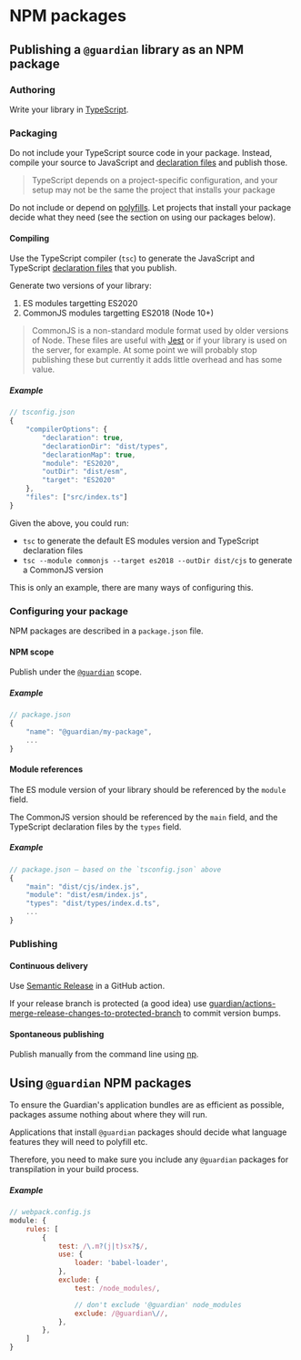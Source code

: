 # NPM packages

<!-- START doctoc generated TOC please keep comment here to allow auto update -->
<!-- END doctoc generated TOC please keep comment here to allow auto update -->

## Publishing a `@guardian` library as an NPM package

### Authoring

Write your library in [TypeScript](https://www.typescriptlang.org).

### Packaging

Do not include your TypeScript source code in your package. Instead, compile your source to JavaScript and [declaration files](https://www.typescriptlang.org/docs/handbook/declaration-files/introduction.html) and publish those.

> TypeScript depends on a project-specific configuration, and your setup may not be the same the project that installs your package

Do not include or depend on [polyfills](https://developer.mozilla.org/en-US/docs/Glossary/Polyfill). Let projects that install your package decide what they need (see the section on using our packages below).

#### Compiling

Use the TypeScript compiler (`tsc`) to generate the JavaScript and TypeScript [declaration files](https://www.typescriptlang.org/docs/handbook/declaration-files/introduction.html) that you publish.

Generate two versions of your library:

1. ES modules targetting ES2020
2. CommonJS modules targetting ES2018 (Node 10+)

> CommonJS is a non-standard module format used by older versions of Node. These files are useful with [Jest](https://jestjs.io/) or if your library is used on the server, for example. At some point we will probably stop publishing these but currently it adds little overhead and has some value.

##### Example

```js
// tsconfig.json
{
	"compilerOptions": {
		"declaration": true,
		"declarationDir": "dist/types",
		"declarationMap": true,
		"module": "ES2020",
		"outDir": "dist/esm",
		"target": "ES2020"
	},
	"files": ["src/index.ts"]
}
```

Given the above, you could run:

-   `tsc` to generate the default ES modules version and TypeScript declaration files
-   `tsc --module commonjs --target es2018 --outDir dist/cjs` to generate a CommonJS version

This is only an example, there are many ways of configuring this.

### Configuring your package

NPM packages are described in a `package.json` file.

#### NPM scope

Publish under the [`@guardian`](https://www.npmjs.com/org/guardian) scope.

##### Example

```js
// package.json
{
	"name": "@guardian/my-package",
	...
}
```

#### Module references

The ES module version of your library should be referenced by the `module` field.

The CommonJS version should be referenced by the `main` field, and the TypeScript declaration files by the `types` field.

##### Example

```js
// package.json – based on the `tsconfig.json` above
{
	"main": "dist/cjs/index.js",
	"module": "dist/esm/index.js",
	"types": "dist/types/index.d.ts",
	...
}
```

### Publishing

#### Continuous delivery

Use [Semantic Release](https://github.com/semantic-release/semantic-release) in a GitHub action.

If your release branch is protected (a good idea) use [guardian/actions-merge-release-changes-to-protected-branch](https://github.com/guardian/actions-merge-release-changes-to-protected-branch) to commit version bumps.

#### Spontaneous publishing

Publish manually from the command line using [np](https://www.npmjs.com/package/np).

## Using `@guardian` NPM packages

To ensure the Guardian's application bundles are as efficient as possible, packages assume nothing about where they will run.

Applications that install `@guardian` packages should decide what language features they will need to polyfill etc.

Therefore, you need to make sure you include any `@guardian` packages for transpilation in your build process.

##### Example

```js
// webpack.config.js
module: {
	rules: [
		{
			test: /\.m?(j|t)sx?$/,
			use: {
				loader: 'babel-loader',
			},
			exclude: {
				test: /node_modules/,

				// don't exclude '@guardian' node_modules
				exclude: /@guardian\//,
			},
		},
	]
}
```
